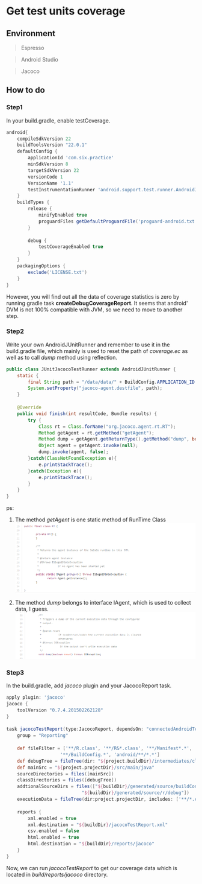 Get test units coverage
======

Environment
------
> Espresso

> Android Studio

> Jacoco

How to do
-----
### Step1
In your build.gradle, enable testCoverage.
```groovy
android{
    compileSdkVersion 22
    buildToolsVersion "22.0.1"
    defaultConfig {
        applicationId 'com.six.practice'
        minSdkVersion 8
        targetSdkVersion 22
        versionCode 1
        VersionName '1.1'
        testInstrumentationRunner 'android.support.test.runner.AndroidJUnitRunner'
    }
    buildTypes {
        release {
            minifyEnabled true
            proguardFiles getDefaultProguardFile('proguard-android.txt'), 'proguard-rules.pro'
        }

        debug {
            testCoverageEnabled true
        }
    }
    packagingOptions {
        exclude('LICENSE.txt')
    }
}
```
However, you will find out all the data of coverage statistics is zero by running gradle task **createDebugCoverageReport**.
It seems that android\' DVM is not 100% compatible with JVM, so we need to move to another step.

### Step2
Write your own AndroidJUnitRunner and remember to use it in the build.gradle file, which mainly is used to reset the path of *coverage.ec* as well as to call *dump* method using reflection.
```java
public class JUnitJacocoTestRunner extends AndroidJUnitRunner {
    static {
        final String path = "/data/data/" + BuildConfig.APPLICATION_ID + "/coverage.ec";
        System.setProperty("jacoco-agent.destfile", path);
    }

    @Override
    public void finish(int resultCode, Bundle results) {
        try {
            Class rt = Class.forName("org.jacoco.agent.rt.RT");
            Method getAgent = rt.getMethod("getAgent");
            Method dump = getAgent.getReturnType().getMethod("dump", boolean.class);
            Object agent = getAgent.invoke(null);
            dump.invoke(agent, false);
        }catch(ClassNotFoundException e){
            e.printStackTrace();
        }catch(Exception e){
            e.printStackTrace();
        }
    }
}
```
ps:
1. The method *getAgent* is one static method of RunTime Class
![](/imgs/20160109_1.png)

2. The method *dump* belongs to interface IAgent, which is used to collect data, I guess.
![](/imgs/20160109_2.png)

### Step3
In the build.gradle, add _jacoco_ plugin and your JacocoReport task.
```groovy
apply plugin: 'jacoco'
jacoco {
    toolVersion "0.7.4.201502262128"
}

task jacocoTestReport(type:JacocoReport, dependsOn: "connectedAndroidTest"){
    group = "Reporting"

    def fileFilter = ['**/R.class', '**/R&*.class', '**/Manifest*.*',
                    '**/BuildConfig.*', 'android/**/*.*']
    def debugTree = fileTree(dir: "${project.buildDir}/intermediates/classes/debug", excludes:fileFilter)
    def mainSrc = "${project.projectDir}/src/main/java"
    sourceDirectories = files([mainSrc])
    classDirectories = files([debugTree])
    addtionalSourceDirs = files(["${buildDir}/generated/source/buildConfig/debug",
                            "${buildDir}/generated/source/r/debug"])
    executionData = fileTree(dir:project.projectDir, includes: ['**/*.exec', '**/*.ec'])

    reports {
        xml.enabled = true
        xml.destination = "${buildDir}/jacocoTestReport.xml"
        csv.enabled = false
        html.enabled = true
        html.destination = "${buildDir}/reports/jacoco"
    }
}
```

Now, we can run *jacocoTestReport* to get our coverage data which is located in *build/reports/jacoco* directory.
